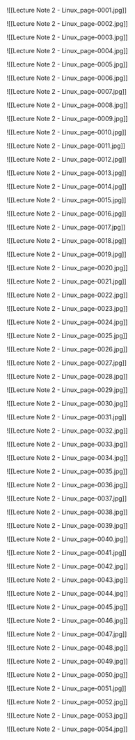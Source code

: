 ![[Lecture Note 2 - Linux_page-0001.jpg]]

![[Lecture Note 2 - Linux_page-0002.jpg]]

![[Lecture Note 2 - Linux_page-0003.jpg]]

![[Lecture Note 2 - Linux_page-0004.jpg]]

![[Lecture Note 2 - Linux_page-0005.jpg]]

![[Lecture Note 2 - Linux_page-0006.jpg]]

![[Lecture Note 2 - Linux_page-0007.jpg]]

![[Lecture Note 2 - Linux_page-0008.jpg]]

![[Lecture Note 2 - Linux_page-0009.jpg]]

![[Lecture Note 2 - Linux_page-0010.jpg]]

![[Lecture Note 2 - Linux_page-0011.jpg]]

![[Lecture Note 2 - Linux_page-0012.jpg]]

![[Lecture Note 2 - Linux_page-0013.jpg]]

![[Lecture Note 2 - Linux_page-0014.jpg]]

![[Lecture Note 2 - Linux_page-0015.jpg]]

![[Lecture Note 2 - Linux_page-0016.jpg]]

![[Lecture Note 2 - Linux_page-0017.jpg]]

![[Lecture Note 2 - Linux_page-0018.jpg]]

![[Lecture Note 2 - Linux_page-0019.jpg]]

![[Lecture Note 2 - Linux_page-0020.jpg]]

![[Lecture Note 2 - Linux_page-0021.jpg]]

![[Lecture Note 2 - Linux_page-0022.jpg]]

![[Lecture Note 2 - Linux_page-0023.jpg]]

![[Lecture Note 2 - Linux_page-0024.jpg]]

![[Lecture Note 2 - Linux_page-0025.jpg]]

![[Lecture Note 2 - Linux_page-0026.jpg]]

![[Lecture Note 2 - Linux_page-0027.jpg]]

![[Lecture Note 2 - Linux_page-0028.jpg]]

![[Lecture Note 2 - Linux_page-0029.jpg]]

![[Lecture Note 2 - Linux_page-0030.jpg]]

![[Lecture Note 2 - Linux_page-0031.jpg]]

![[Lecture Note 2 - Linux_page-0032.jpg]]

![[Lecture Note 2 - Linux_page-0033.jpg]]

![[Lecture Note 2 - Linux_page-0034.jpg]]

![[Lecture Note 2 - Linux_page-0035.jpg]]

![[Lecture Note 2 - Linux_page-0036.jpg]]

![[Lecture Note 2 - Linux_page-0037.jpg]]

![[Lecture Note 2 - Linux_page-0038.jpg]]

![[Lecture Note 2 - Linux_page-0039.jpg]]

![[Lecture Note 2 - Linux_page-0040.jpg]]

![[Lecture Note 2 - Linux_page-0041.jpg]]

![[Lecture Note 2 - Linux_page-0042.jpg]]

![[Lecture Note 2 - Linux_page-0043.jpg]]

![[Lecture Note 2 - Linux_page-0044.jpg]]

![[Lecture Note 2 - Linux_page-0045.jpg]]

![[Lecture Note 2 - Linux_page-0046.jpg]]

![[Lecture Note 2 - Linux_page-0047.jpg]]

![[Lecture Note 2 - Linux_page-0048.jpg]]

![[Lecture Note 2 - Linux_page-0049.jpg]]

![[Lecture Note 2 - Linux_page-0050.jpg]]

![[Lecture Note 2 - Linux_page-0051.jpg]]

![[Lecture Note 2 - Linux_page-0052.jpg]]

![[Lecture Note 2 - Linux_page-0053.jpg]]

![[Lecture Note 2 - Linux_page-0054.jpg]]